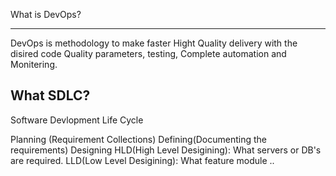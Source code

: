 What is DevOps?

----------
DevOps  is methodology to make faster Hight Quality delivery with the disired code Quality parameters, testing, Complete automation and Monitering. 

What SDLC?
-----------
Software Devlopment Life Cycle

Planning (Requirement Collections)
Defining(Documenting the requirements)
Designing
    HLD(High Level Desigining): What servers or DB's are required.
    LLD(Low Level Desigining): What feature module ..

